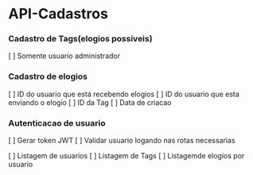 # API-Cadastros

### Cadastro de Tags(elogios possiveis)

[ ] Somente usuario administrador

### Cadastro de elogios

[ ] ID do usuario que está recebendo elogios
[ ] ID do usuario que esta enviando o elogio
[ ] ID da Tag
[ ] Data de criacao

### Autenticacao de usuario

[ ] Gerar token JWT
[ ] Validar usuario logando nas rotas necessarias

[ ] Listagem de usuarios
[ ] Listagem de Tags
[ ] Listagemde elogios por usuario
